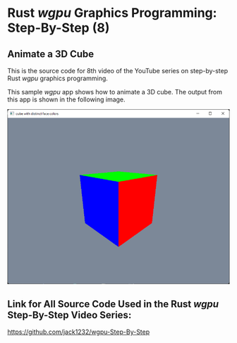 # Rust *wgpu* Graphics Programming: Step-By-Step (8) 
## Animate a 3D Cube

This is the source code for 8th video of the YouTube series on step-by-step Rust *wgpu* graphics programming.

This sample *wgpu* app shows how to animate a 3D cube. The output from this app is shown in the following image.

![wgpu05](src/images/image01.png)

## Link for All Source Code Used in the Rust *wgpu* Step-By-Step Video Series:

https://github.com/jack1232/wgpu-Step-By-Step

